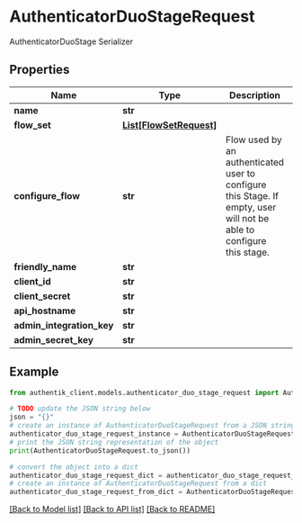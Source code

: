 # AuthenticatorDuoStageRequest

AuthenticatorDuoStage Serializer

## Properties

Name | Type | Description | Notes
------------ | ------------- | ------------- | -------------
**name** | **str** |  | 
**flow_set** | [**List[FlowSetRequest]**](FlowSetRequest.md) |  | [optional] 
**configure_flow** | **str** | Flow used by an authenticated user to configure this Stage. If empty, user will not be able to configure this stage. | [optional] 
**friendly_name** | **str** |  | [optional] 
**client_id** | **str** |  | 
**client_secret** | **str** |  | 
**api_hostname** | **str** |  | 
**admin_integration_key** | **str** |  | [optional] 
**admin_secret_key** | **str** |  | [optional] 

## Example

```python
from authentik_client.models.authenticator_duo_stage_request import AuthenticatorDuoStageRequest

# TODO update the JSON string below
json = "{}"
# create an instance of AuthenticatorDuoStageRequest from a JSON string
authenticator_duo_stage_request_instance = AuthenticatorDuoStageRequest.from_json(json)
# print the JSON string representation of the object
print(AuthenticatorDuoStageRequest.to_json())

# convert the object into a dict
authenticator_duo_stage_request_dict = authenticator_duo_stage_request_instance.to_dict()
# create an instance of AuthenticatorDuoStageRequest from a dict
authenticator_duo_stage_request_from_dict = AuthenticatorDuoStageRequest.from_dict(authenticator_duo_stage_request_dict)
```
[[Back to Model list]](../README.md#documentation-for-models) [[Back to API list]](../README.md#documentation-for-api-endpoints) [[Back to README]](../README.md)


